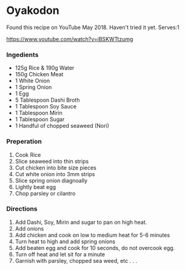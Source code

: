 # Oyakodon #

Found this recipe on YouTube May 2018. Haven't tried it yet. Serves:1

https://www.youtube.com/watch?v=iBSKWTtzumg

### Ingedients ###

 - 125g Rice & 190g Water
 - 150g Chicken Meat
 - 1 White Onion
 - 1 Spring Onion
 - 1 Egg
 - 5 Tablespoon Dashi Broth
 - 1 Tablespoon Soy Sauce
 - 1 Tablespoon Mirin
 - 1 Tablespoon Sugar
 - 1 Handful of chopped seaweed (Nori)

### Preperation ###

 1. Cook Rice
 2. Slice seaweed into thin strips
 3. Cut chicken into bite size pieces
 4. Cut white onion into 3mm strips
 5. Slice spring onion diagnoally
 6. Lightly beat egg
 7. Chop parsley or cilantro

### Directions ###

 1. Add Dashi, Soy, Mirin and sugar to pan on high heat.
 2. Add onions
 3. Add chicken and cook on low to medium heat for 5-6 minutes
 4. Turn heat to high and add spring onions
 5. Add beaten egg and cook for 10 seconds, do not overcook egg.
 6. Turn off heat and let sit for a minute
 7. Garnish with parsley, chopped sea weed, etc . . .

